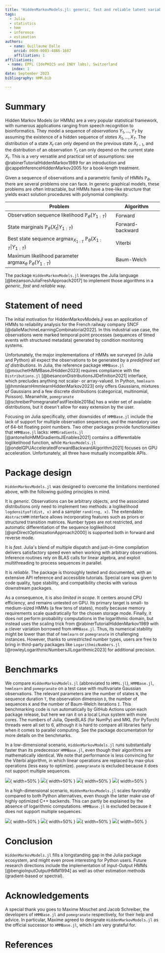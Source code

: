 ```yaml
---
title: 'HiddenMarkovModels.jl: generic, fast and reliable latent variable modeling'
tags:
  - Julia
  - statistics
  - hmm
  - inference
  - estimation
authors:
  - name: Guillaume Dalle
    orcid: 0000-0003-4866-1687
    affiliation: 1
affiliations:
 - name: EPFL (IdePHICS and INDY labs), Switzerland
   index: 1
date: September 2023
bibliography: HMM.bib

---
```


# Summary

Hidden Markov Models (or HMMs) are a very popular statistical framework, with numerous applications ranging from speech recognition to bioinformatics.
They model a sequence of _observations_ $Y_1, \dots, Y_T$ by assuming the existence of a hidden sequence of _states_ $X_1, \dots, X_T$.
The distribution of a state $X_t$ can only depend on the previous state $X_{t-1}$, and the distribution of an observation $Y_t$ can only depend on the current state $X_t$.
This is a very versatile and practical set of assumptions: see @rabinerTutorialHiddenMarkov1989 for an introduction and @cappeInferenceHiddenMarkov2005 for a book-length treatment.

Given a sequence of observations and a parametric family of HMMs $\mathbb{P}_\theta$, there are several problems one can face.
In generic graphical models, these problems are often intractable, but HMMs have a tree-like structure that yields exact solution procedures with polynomial complexity.

| Problem                                                                                  | Algorithm        |
| ---------------------------------------------------------------------------------------- | ---------------- |
| Observation sequence likelihood $\mathbb{P}_\theta(Y_{1:T})$                             | Forward          |
| State marginals $\mathbb{P}_\theta(X_t \vert Y_{1:T})$                                   | Forward-backward |
| Best state sequence $\mathrm{argmax}_{X_{1:T}}~\mathbb{P}_\theta(X_{1:T} \vert Y_{1:T})$ | Viterbi          |
| Maximum likelihood parameter $\mathrm{argmax}_\theta~\mathbb{P}_\theta(Y_{1:T})$         | Baum-Welch       |

The package `HiddenMarkovModels.jl` leverages the Julia language [@bezansonJuliaFreshApproach2017] to implement those algorithms in a _generic_, _fast_ and _reliable_ way.

# Statement of need

The initial motivation for HiddenMarkovModels.jl was an application of HMMs to reliability analysis for the French railway company SNCF [@dalleMachineLearningCombinatorial2022].
In this industrial use case, the observations were marked temporal point processes (sequences of timed events with structured metadata) generated by condition monitoring systems.

Unfortunately, the major implementations of HMMs we surveyed (in Julia and Python) all expect the observations to be generated by a _predefined set of distributions_.
In Julia, the reference package `HMMBase.jl` [@mouchetHMMBaseJlHidden2023] requires compliance with the `Distributions.jl` [@besanconDistributionsJlDefinition2021] interface, which precludes anything not scalar- or array-valued.
In Python, `hmmlearn` [@hmmlearnHmmlearnHiddenMarkov2023] only offers Gaussians, mixtures of Gaussians and a few discrete distributions (categorical, multinomial, Poisson).
Meanwhile, `pomegranate` [@schreiberPomegranateFastFlexible2018a] has a wider set of available distributions, but it doesn't allow for easy extension by the user.

Focusing on Julia specifically, other downsides of `HMMBase.jl` include the lack of support for multiple observation sequences, and the mandatory use of 64-bit floating point numbers.
Two other packages provide functionalities that `HMMBase.jl` lacks: `HMMGradients.jl` [@antonelloHMMGradientsJlEnables2021] contains a differentiable loglikelihood function, while `MarkovModels.jl` [@ondelGPUAcceleratedForwardBackwardAlgorithm2021] focuses on GPU acceleration.
Unfortunately, all three have mutually incompatible APIs.

# Package design

`HiddenMarkovModels.jl` was designed to overcome the limitations mentioned above, with the following guiding principles in mind.

It is _generic_.
Observations can be arbitrary objects, and the associated distributions only need to implement two methods: a loglikelihood `logdensityof(dist, x)` and a sampler `rand(rng, x)`.
The extendable `AbstractHMM` interface allows incorporating features such as priors or structured transition matrices.
Number types are not restricted, and automatic differentiation of the sequence loglikelihood [@qinDirectOptimizationApproach2000] is supported both in forward and reverse mode.

It is _fast_.
Julia's blend of multiple dispatch and just-in-time compilation delivers satisfactory speed even when working with arbitrary observations.
Inference routines rely on BLAS calls for linear algebra, and exploit multithreading to process sequences in parallel.

It is _reliable_.
The package is thoroughly tested and documented, with an extensive API reference and accessible tutorials.
Special care was given to code quality, type stability, and compatibility checks with various downstream packages.

As a consequence, it is also _limited in scope_.
It centers around CPU efficiency, and remains untested on GPU.
Its primary target is small- to medium-sized HMMs (a few tens of states), mostly because memory requirements scale quadratically for the chosen storage mode.
Finally, it does not perform probability computations in the logarithmic domain, but instead uses the scaling trick from @rabinerTutorialHiddenMarkov1989 with a clever variation borrowed from `HMMBase.jl`.
Thus, its numerical stability might be lower than that of `hmmlearn` or `pomegranate` in challenging instances.
However, thanks to unrestricted number types, users are free to bring in third-party packages like `LogarithmicNumbers.jl` [@rowleyLogarithmicNumbersJlLogarithmic2023] for additional precision.

# Benchmarks

We compare `HiddenMarkovModels.jl` (abbreviated to `HMMs.jl`), `HMMBase.jl`, `hmmlearn` and `pomegranate` on a test case with multivariate Gaussian observations.
The relevant parameters are the number of states `N`, the sequence duration `T`, the observation dimension `D`, the number of sequences `K` and the number of Baum-Welch iterations `I`.
This benchmarking code is run automatically by GitHub Actions upon each package release, but here we ran it on a local Linux system with more cores.
The numbers of Julia, OpenBLAS (for NumPy) and MKL (for PyTorch) threads were all set to 6, although it is hard to compare all libraries fairly when it comes to parallel computing.
See the package documentation for more details on the benchmarks.

In a low-dimensional scenario, `HiddenMarkovModels.jl` runs substantially faster than its predecessor `HMMBase.jl`, even though their algorithms are mathematically identical.
We note that performance is less convincing for the Viterbi algorithm, in which linear operations are replaced by max-plus operations (less easy to optimize).
`pomegranate` is excluded because it does not support multiple sequences.

![](images/low_dim_logdensity_(D=1,T=1000,K=1).svg){ width=50% }
![](images/low_dim_viterbi_(D=1,T=1000,K=1).svg){ width=50% }
![](images/low_dim_forward_backward_(D=1,T=1000,K=1).svg){ width=50% }
![](images/low_dim_baum_welch_(D=1,T=1000,K=1,I=10).svg){ width=50% }

In a high-dimensional scenario, `HiddenMarkovModels.jl` scales favorably compared to both Python alternatives, even though the latter make use of highly optimized C++ backends.
This can partly be explained by the absence of logarithmic computations.
`HMMBase.jl` is excluded because it does not support multiple sequences.

![](images/high_dim_logdensity_(D=10,T=200,K=50).svg){ width=50% }
![](images/high_dim_viterbi_(D=10,T=200,K=50).svg){ width=50% }
![](images/high_dim_forward_backward_(D=10,T=200,K=50).svg){ width=50% }
![](images/high_dim_baum_welch_(D=10,T=200,K=50,I=10).svg){ width=50% }

# Conclusion

`HiddenMarkovModels.jl` fills a longstanding gap in the Julia package ecosystem, and might even prove interesting for Python users.
Future research directions include the implementation of Input-Output HMMs [@bengioInputOutputHMM1994] as well as other estimation methods (gradient-based or spectral).

# Acknowledgements

A special thank you goes to Maxime Mouchet and Jacob Schreiber, the developers of `HMMBase.jl` and `pomegranate` respectively, for their help and advice.
In particular, Maxime agreed to designate `HiddenMarkovModels.jl` as the official successor to `HMMBase.jl`, which I am very grateful for.

# References